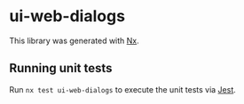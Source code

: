 # ui-web-dialogs

This library was generated with [Nx](https://nx.dev).

## Running unit tests

Run `nx test ui-web-dialogs` to execute the unit tests via [Jest](https://jestjs.io).
